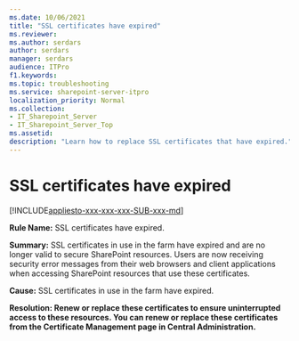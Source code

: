 ```yaml
---
ms.date: 10/06/2021
title: "SSL certificates have expired"
ms.reviewer: 
ms.author: serdars
author: serdars
manager: serdars
audience: ITPro
f1.keywords:
ms.topic: troubleshooting
ms.service: sharepoint-server-itpro
localization_priority: Normal
ms.collection:
- IT_Sharepoint_Server
- IT_Sharepoint_Server_Top
ms.assetid:
description: "Learn how to replace SSL certificates that have expired."
---
```


# SSL certificates have expired

[!INCLUDE[appliesto-xxx-xxx-xxx-SUB-xxx-md](../includes/appliesto-xxx-xxx-xxx-SUB-xxx-md.md)] 

 **Rule Name:** SSL certificates have expired.
  
 **Summary:** SSL certificates in use in the farm have expired and are no longer valid to secure SharePoint resources. Users are now receiving security error messages from their web browsers and client applications when accessing SharePoint resources that use these certificates.
  
 **Cause:** SSL certificates in use in the farm have expired.
  
 **Resolution: Renew or replace these certificates to ensure uninterrupted access to these resources. You can renew or replace these certificates from the Certificate Management page in Central Administration.**

